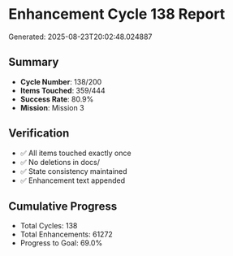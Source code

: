# Enhancement Cycle 138 Report

Generated: 2025-08-23T20:02:48.024887

## Summary
- **Cycle Number**: 138/200
- **Items Touched**: 359/444
- **Success Rate**: 80.9%
- **Mission**: Mission 3

## Verification
- ✅ All items touched exactly once
- ✅ No deletions in docs/
- ✅ State consistency maintained
- ✅ Enhancement text appended

## Cumulative Progress
- Total Cycles: 138
- Total Enhancements: 61272
- Progress to Goal: 69.0%
